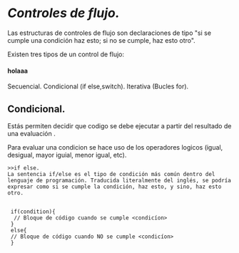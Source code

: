 # _Controles de flujo._

Las estructuras de controles de flujo son declaraciones de tipo "si se cumple una condición haz esto; si no se cumple, haz esto otro". 

Existen tres tipos de un control de flujo:

####  holaaa

Secuencial.
Condicional (if else,switch).
Iterativa (Bucles for).

## Condicional.

Estás permiten decidir que codigo se debe ejecutar a partir del resultado de una evaluación .

Para evaluar una condicion se hace uso de los operadores logicos (igual, desigual, mayor iguial, menor igual, etc).

    >>if else.
    La sentencia if/else es el tipo de condición más común dentro del lenguaje de programación. Traducida literalmente del inglés, se podría expresar como si se cumple la condición, haz esto, y sino, haz esto otro.

    
     if(condition){
      // Bloque de código cuando se cumple <condicíon>
     }
     else{
     // Bloque de código cuando NO se cumple <condicíon>
     }    



